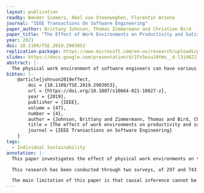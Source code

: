 ```yaml
---
layout: publication
readby: Wander Siemers, Abel van Steenweghen, Florentin Arsene
journal: "IEEE Transactions On Software Engineering"
paper_author: Brittany Johnson, Thomas Zimmermann and Christian Bird
paper_title: "The Effect of Work Environments on Productivity and Satisfaction of Software Engineers"
year: 2021
doi: 10.1109/TSE.2019.2903053
replication-package: https://www.microsoft.com/en-us/research/uploads/prod/2019/02/MSR-TR-2015-66.pdf
slides: https://docs.google.com/presentation/d/1Fx5ezuJ0tWs__d-l3jU6ZJin5fr_FZZM8wBWW4K9ri8/edit?usp=sharing
abstract: |-
  The physical work environment of software engineers can have various effects on their satisfaction and the ability to get the work done. To better understand the factors of the environment that affect productivity and satisfaction of software engineers, we explored different work environments at Microsoft. We used a mixed-methods, multiple stage research design with a total of 1,159 participants: two surveys with 297 and 843 responses respectively and interviews with 19 employees. We found several factors that were considered as important for work environments: personalization, social norms and signals, room composition and atmosphere, work-related environment affordances, work area and furniture, and productivity strategies. We built statistical models for satisfaction with the work environment and perceived productivity of software engineers and compared them to models for employees in the Program Management, IT Operations, Marketing, and Business Program & Operations disciplines. In the satisfaction models, the ability to work privately with no interruptions and the ability to communicate with the team and leads were important factors among all disciplines. In the productivity models, the overall satisfaction with the work environment and the ability to work privately with no interruptions were important factors among all disciplines. For software engineers, another important factor for perceived productivity was the ability to communicate with the team and leads. We found that private offices were linked to higher perceived productivity across all disciplines.
bibtex: |-
    @article{johnson2019effect,
        doi = {10.1109/TSE.2019.2903053},
        url = {https://doi.org/10.1007/s10664-021-10027-z},
        year = {2019},
        publisher = {IEEE},
        volume = {47},
        number = {4},
        author = {Johnson, Brittany and Zimmermann, Thomas and Bird, Christian},
        title = {The effect of work environments on productivity and satisfaction of software engineers},
        journal = {IEEE Transactions on Software Engineering}
    }
tags:
  - Individual Sustainability
annotation: |-
  This paper investigates the effect of physical work environments on the productivity and satisfaction of  software engineers. While research has already been done in the field of work environments and productivity for office workers, it is not known the extent to which the current findings apply to software engineers. Software engineering is a rapidly changing field: developers collaborate across the globe in order to continuously develop and integrate their work in large codebases. 

  This research has been conducted through two surveys, of 297 and 743 responses, and an interview of 19   participants. The main aspects of work environments were found to be personalization, social norms and signals, room composition and atmosphere, work-related affordances, work area and furniture, and productivity strategies, some of which were considered important for all the types of office workers. However, for software engineers in particular, some factors were considered of higher importance: proximity to windows, decoration, social norms and the ability to both communicate with the team and work privately without interruption. 

  The main limitation of this paper is that causal inference cannot be proven during the study setup. The interviewed subjects were selected from a single company, Microsoft, from one geographical area only. We cannot be certain that there was no external factor, specific to Microsoft only, that caused some of the findings. In the end, this study is reproducible and it should be performed at other companies to improve its generalizability and credibility.
---
```


<!--mandatory fields: paper_title, readby, paper_author, journal, year, doi or preprint or arxiv, slides (if you have), abstract, annotation -->
